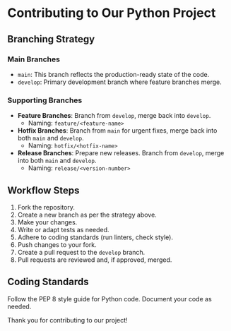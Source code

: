 # Contributing to Our Python Project

## Branching Strategy

### Main Branches

- `main`: This branch reflects the production-ready state of the code.
- `develop`: Primary development branch where feature branches merge.

### Supporting Branches

- **Feature Branches**: Branch from `develop`, merge back into `develop`.
  - Naming: `feature/<feature-name>`
- **Hotfix Branches**: Branch from `main` for urgent fixes, merge back
  into both `main` and `develop`.
  - Naming: `hotfix/<hotfix-name>`
- **Release Branches**: Prepare new releases. Branch from `develop`,
  merge into both `main` and `develop`.
  - Naming: `release/<version-number>`

## Workflow Steps

1. Fork the repository.
2. Create a new branch as per the strategy above.
3. Make your changes.
4. Write or adapt tests as needed.
5. Adhere to coding standards (run linters, check style).
6. Push changes to your fork.
7. Create a pull request to the `develop` branch.
8. Pull requests are reviewed and, if approved, merged.

## Coding Standards

Follow the PEP 8 style guide for Python code. Document your code as needed.

Thank you for contributing to our project!
